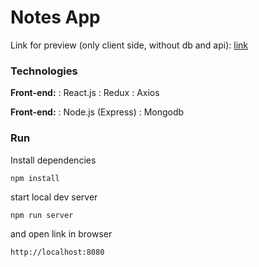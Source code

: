 Notes App
===================
Link for preview (only client side, without db and api): [link][1]

### Technologies
**Front-end:** 
:   React.js
:   Redux
:   Axios

**Front-end:** 
:  Node.js (Express)
:  Mongodb

### Run
Install dependencies
```
npm install
```
start local dev server
```
npm run server
```
and open link in browser
```
http://localhost:8080
```



  [1]: http://budzin.byethost17.com/note/
